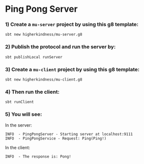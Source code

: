 # Ping Pong Server

### 1) Create a `mu-server` project by using this g8 template:

```
sbt new higherkindness/mu-server.g8
```

### 2) Publish the protocol and run the server by:

```
sbt publishLocal runServer
```

### 3) Create a `mu-client` project by using this g8 template:

```
sbt new higherkindness/mu-client.g8
```

### 4) Then run the client:

```
sbt runClient
```

### 5) You will see:

In the server:

```
INFO  - PingPongServer - Starting server at localhost:9111
INFO  - PingPongService - Request: Ping(Ping!)
```

In the client:

```
INFO  - The response is: Pong!
```
